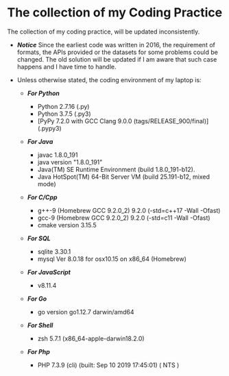 # The collection of my Coding Practice

The collection of my coding practice, will be updated inconsistently.

* ***Notice*** 
Since the earliest code was written in 2016, the requirement of formats, the APIs provided or the datasets for some problems could be changed. The old solution will be updated if I am aware that such case happens and I have time to handle.

* Unless otherwise stated, the coding environment of my laptop is:

	* ***For Python***
   		* Python 2.7.16 (.py)
		* Python 3.7.5 (.py3)
        * [PyPy 7.2.0 with GCC Clang 9.0.0 (tags/RELEASE_900/final)] (.pypy3)

	* ***For Java***
		* javac 1.8.0_191
		* java version "1.8.0_191"
		* Java(TM) SE Runtime Environment (build 1.8.0_191-b12).
		* Java HotSpot(TM) 64-Bit Server VM (build 25.191-b12, mixed mode)

	* ***For C/Cpp***
		* g++-9 (Homebrew GCC 9.2.0_2) 9.2.0 (-std=c++17 -Wall -Ofast)
		* gcc-9 (Homebrew GCC 9.2.0_2) 9.2.0 (-std=c11 -Wall -Ofast)
      * cmake version 3.15.5

    * ***For SQL***
        * sqlite 3.30.1
        * mysql  Ver 8.0.18 for osx10.15 on x86_64 (Homebrew)

    * ***For JavaScript***
        * v8.11.4

    * ***For Go***
        * go version go1.12.7 darwin/amd64

    * ***For Shell***
        * zsh 5.7.1 (x86_64-apple-darwin18.2.0)

    * ***For Php***
        * PHP 7.3.9 (cli) (built: Sep 10 2019 17:45:01) ( NTS )
